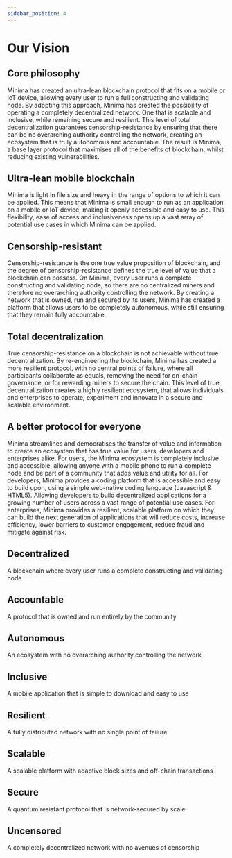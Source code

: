 ```yaml
---
sidebar_position: 4
---
```


# Our Vision

## Core philosophy
Minima has created an ultra-lean blockchain protocol that fits on a mobile or IoT device, allowing every user to run a full constructing and validating node. By adopting this approach, Minima has created the possibility of operating a completely decentralized network. One that is scalable and inclusive, while remaining secure and resilient. This level of total decentralization guarantees censorship-resistance by ensuring that there can be no overarching authority controlling the network, creating an ecosystem that is truly autonomous and accountable. The result is Minima, a base layer protocol that maximises all of the benefits of blockchain, whilst reducing existing vulnerabilities.

## Ultra-lean mobile blockchain
Minima is light in file size and heavy in the range of options to which it can be applied. This means that Minima is small enough to run as an application on a mobile or IoT device, making it openly accessible and easy to use. This flexibility, ease of access and inclusiveness opens up a vast array of potential use cases in which Minima can be applied.

## Censorship-resistant
Censorship-resistance is the one true value proposition of blockchain, and the degree of censorship-resistance defines the true level of value that a blockchain can possess. On Minima, every user runs a complete constructing and validating node, so there are no centralized miners and therefore no overarching authority controlling the network. By creating a network that is owned, run and secured by its users, Minima has created a platform that allows users to be completely autonomous, while still ensuring that they remain fully accountable.

## Total decentralization
True censorship-resistance on a blockchain is not achievable without true decentralization. By re-engineering the blockchain, Minima has created a more resilient protocol, with no central points of failure, where all participants collaborate as equals, removing the need for on-chain governance, or for rewarding miners to secure the chain. This level of true decentralization creates a highly resilient ecosystem, that allows individuals and enterprises to operate, experiment and innovate in a secure and scalable environment.

## A better protocol for everyone
Minima streamlines and democratises the transfer of value and information to create an ecosystem that has true value for users, developers and enterprises alike. For users, the Minima ecosystem is completely inclusive and accessible, allowing anyone with a mobile phone to run a complete node and be part of a community that adds value and utility for all. For developers, Minima provides a coding platform that is accessible and easy to build upon, using a simple web-native coding language (Javascript & HTML5). Allowing developers to build decentralized applications for a growing number of users across a vast range of potential use cases. For enterprises, Minima provides a resilient, scalable platform on which they can build the next generation of applications that will reduce costs, increase efficiency, lower barriers to customer engagement, reduce fraud and mitigate against risk.

## Decentralized
A blockchain where every user runs a complete constructing and validating node

## Accountable
A protocol that is owned and run entirely by the community

## Autonomous
An ecosystem with no overarching authority controlling the network

## Inclusive
A mobile application that is simple to download and easy to use

## Resilient
A fully distributed network with no single point of failure

## Scalable
A scalable platform with adaptive block sizes and off-chain transactions

## Secure
A quantum resistant protocol that is network-secured by scale

## Uncensored
A completely decentralized network with no avenues of censorship

